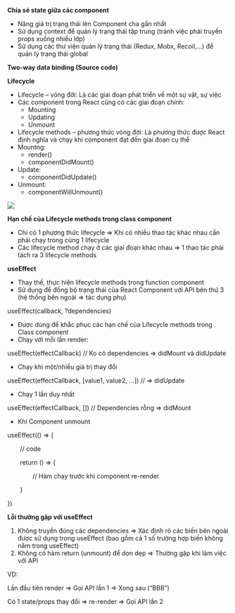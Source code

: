 ﻿**Chia sẻ state giữa các component**

- Nâng giá trị trạng thái lên Component cha gần nhất
- Sử dụng context để quản lý trạng thái tập trung (tránh việc phải truyền props xuống nhiều lớp)
- Sử dụng các thư viện quản lý trạng thái (Redux, Mobx, Recoil,…) để quản lý trạng thái global

**Two-way data binding (Source code)**

**Lifecycle**

- Lifecycle – vòng đời: Là các giai đoạn phát triển về một sự vật, sự việc
- Các component trong React cũng có các giai đoạn chính:
  - Mounting
  - Updating
  - Unmount
- Lifecycle methods – phương thức vòng đời: Là phương thức được React định nghĩa và chạy khi component đạt đến giai đoạn cụ thể
- Mountng:
  - render()
  - componentDidMount()
- Update:
  - componentDidUpdate()
- Unmount:
  - componentWillUnmount()

![](Aspose.Words.8b611b07-1902-4941-8e95-47f302fb9d21.001.png)

**Hạn chế của Lifecycle methods trong class component**

- Chỉ có 1 phương thức lifecycle => Khi có nhiều thao tác khác nhau cần phải chạy trong cùng 1 lifecycle
- Các lifecycle method chạy ở các giai đoạn khác nhau => 1 thao tác phải tách ra 3 lifecycle methods

**useEffect**

- Thay thế, thực hiện lifecycle methods trong function component
- Sử dụng để đồng bộ trạng thái của React Component với API bên thứ 3 (hệ thống bên ngoài => tác dụng phụ)

useEffect(callback, ?dependencies)

- Được dùng để khắc phục các hạn chế của Lifecycle methods trong Class component
- Chạy với mỗi lần render:

useEffect(effectCallback) // Ko có dependencies => didMount và didUpdate

- Chạy khi một/nhiều giá trị thay đổi

useEffect(effectCallback, [value1, value2, ...]) // => didUpdate

- Chạy 1 lần duy nhất

useEffect(effectCallback, []) // Dependencies rỗng => didMount

- Khi Component unmount

useEffect(() => {

`    `// code

`    `return () => {

`        `// Hàm chạy trước khi component re-render

`    `}

})

**Lỗi thường gặp với useEffect**	

1. Không truyền đúng các dependencies => Xác định rõ các biến bên ngoài được sử dụng trong useEffect (bao gồm cả 1 số trường hợp biến không nằm trong useEffect)
1. Không có hàm return (unmount) để dọn dẹp => Thường gặp khi làm việc với API

VD: 

Lần đầu tiên render => Gọi API lần 1 => Xong sau (“BBB”)

Có 1 state/props thay đổi => re-render => Gọi API lần 2


